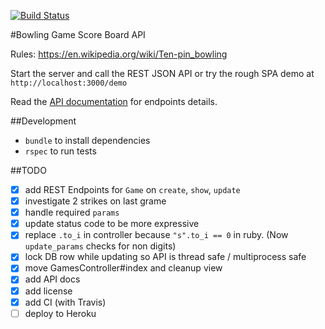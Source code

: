 [![Build Status](https://travis-ci.org/razorcd/bowling-game.svg?branch=master)](https://travis-ci.org/razorcd/bowling-game)

#Bowling Game Score Board API

Rules: https://en.wikipedia.org/wiki/Ten-pin_bowling

Start the server and call the REST JSON API or try the rough SPA demo at `http://localhost:3000/demo`

Read the [API documentation](https://github.com/razorcd/bowling-game/blob/master/API_doc.md) for endpoints details.

##Development

  - `bundle` to install dependencies
  - `rspec` to run tests

##TODO

- [x] add REST Endpoints for `Game` on `create`, `show`, `update`
- [x] investigate 2 strikes on last grame
- [x] handle required `params`
- [X] update status code to be more expressive
- [X] replace `.to_i` in controller because `"s".to_i == 0` in ruby. (Now `update_params` checks for non digits)
- [X] lock DB row while updating so API is thread safe / multiprocess safe
- [x] move GamesController#index and cleanup view
- [x] add API docs
- [x] add license
- [x] add CI (with Travis)
- [ ] deploy to Heroku
